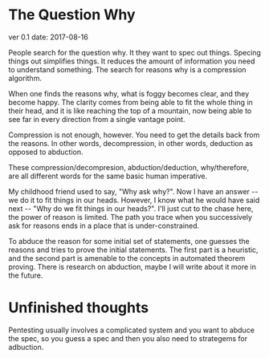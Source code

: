 # The Question Why

ver 0.1 date: 2017-08-16

People search for the question why. It they want to spec out things. Specing
things out simplifies things. It reduces the amount of information you need to
understand something. The search for reasons why is a compression algorithm.

When one finds the reasons why, what is foggy becomes clear, and they become
happy. The clarity comes from being able to fit the whole thing in their head,
and it is like reaching the top of a mountain, now being able to see far in
every direction from a single vantage point.

Compression is not enough, however. You need to get the details back from the
reasons. In other words, decompression, in other words, deduction as opposed to
abduction.

These compression/decompresion, abduction/deduction, why/therefore, are all
different words for the same basic human imperative.

My childhood friend used to say, "Why ask why?". Now I have an answer -- we do
it to fit things in our heads. However, I know what he would have said next --
"Why do we fit things in our heads?".  I'll just cut to the chase here, the
power of reason is limited. The path you trace when you successively ask for
reasons ends in a place that is under-constrained.

To abduce the reason for some initial set of statements, one guesses the
reasons and tries to prove the initial statements. The first part is a heuristic,
and the second part is amenable to the concepts in automated theorem proving.
There is research on abduction, maybe I will write about it more in the future.


# Unfinished thoughts

Pentesting usually involves a complicated system and you want to abduce the
spec, so you guess a spec and then you also need to strategems for adbuction.
